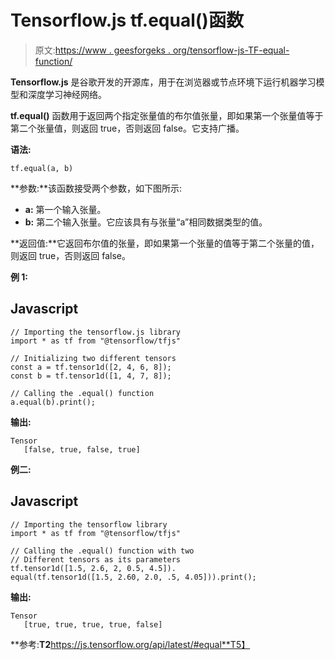 # Tensorflow.js tf.equal()函数

> 原文:[https://www . geesforgeks . org/tensorflow-js-TF-equal-function/](https://www.geeksforgeeks.org/tensorflow-js-tf-equal-function/)

**Tensorflow.js** 是谷歌开发的开源库，用于在浏览器或节点环境下运行机器学习模型和深度学习神经网络。

**tf.equal()** 函数用于返回两个指定张量值的布尔值张量，即如果第一个张量值等于第二个张量值，则返回 true，否则返回 false。它支持广播。

**语法:**

```
tf.equal(a, b)
```

**参数:**该函数接受两个参数，如下图所示:

*   **a:** 第一个输入张量。
*   **b:** 第二个输入张量。它应该具有与张量“a”相同数据类型的值。

**返回值:**它返回布尔值的张量，即如果第一个张量的值等于第二个张量的值，则返回 true，否则返回 false。

**例 1:**

## Javascript

```
// Importing the tensorflow.js library
import * as tf from "@tensorflow/tfjs"

// Initializing two different tensors
const a = tf.tensor1d([2, 4, 6, 8]);
const b = tf.tensor1d([1, 4, 7, 8]);

// Calling the .equal() function
a.equal(b).print();
```

**输出:**

```
Tensor
   [false, true, false, true]
```

**例二:**

## Javascript

```
// Importing the tensorflow library
import * as tf from "@tensorflow/tfjs"

// Calling the .equal() function with two
// Different tensors as its parameters
tf.tensor1d([1.5, 2.6, 2, 0.5, 4.5]).
equal(tf.tensor1d([1.5, 2.60, 2.0, .5, 4.05])).print();
```

**输出:**

```
Tensor
   [true, true, true, true, false]
```

**参考:**T2**https://js.tensorflow.org/api/latest/#equal**T5】